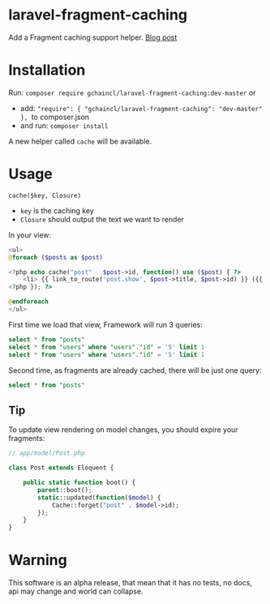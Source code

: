 laravel-fragment-caching
========================

Add a Fragment caching support helper. [Blog post](http://gustaf.espontanea.io/blog/2014/02/09/laravel-fragment-caching)

Installation
============

Run: `composer require gchaincl/laravel-fragment-caching:dev-master`
or
 * add: 	`"require": { "gchaincl/laravel-fragment-caching": "dev-master" }, `to composer.json
 * and run: `composer install`

A new helper called `cache` will be available.

Usage
=====

`cache($key, Closure)`
* `key` is the caching key
* `Closure` should output the text we want to render


In your view:
```php
<ul>
@foreach ($posts as $post)

<?php echo cache("post" . $post->id, function() use ($post) { ?>
    <li> {{ link_to_route('post.show', $post->title, $post->id) }} ({{ $post->user->username }})</li>
<?php }); ?>

@endforeach
</ul>
```

First time we load that view, Framework will run 3 queries:
```sql
select * from "posts"
select * from "users" where "users"."id" = '5' limit 1
select * from "users" where "users"."id" = '5' limit 1
```

Second time, as fragments are already cached, there will be just one query:
```sql
select * from "posts"
```

Tip
---

To update view rendering on model changes, you should expire your fragments:

```php
// app/model/Post.php

class Post extends Eloquent {

    public static function boot() {
        parent::boot();
        static::updated(function($model) {
            Cache::forget("post" . $model->id);
        });
    }
}
```

Warning
=======

This software is an alpha release, that mean that it has no tests, no docs, api may change and world can collapse.
